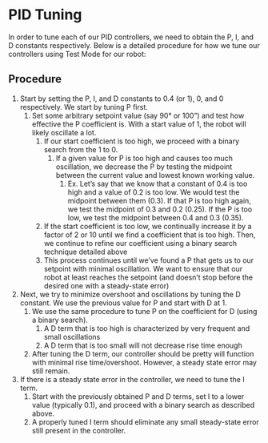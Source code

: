 # PID Tuning
In order to tune each of our PID controllers, we need to obtain the P, I, and D constants respectively. Below is a detailed procedure for how we tune our controllers using Test Mode for our robot:

## Procedure
1. Start by setting the P, I, and D constants to 0.4 (or 1), 0, and 0 respectively. We start by tuning P first.
    1. Set some arbitrary setpoint value (say 90° or 100”) and test how effective the P coefficient is. With a start value of 1, the robot will likely oscillate a lot.
        1. If our start coefficient is too high, we proceed with a binary search from the 1 to 0. 
            1. If a given value for P is too high and causes too much oscillation, we decrease the P by testing the midpoint between the current value and lowest known working value.
                1. Ex. Let’s say that we know that a constant of 0.4 is too high and a value of 0.2 is too low. We would test the midpoint between them (0.3). If that P is too high again, we test the midpoint of 0.3 and 0.2 (0.25). If the P is too low, we test the midpoint between 0.4 and 0.3 (0.35).
        2. If the start coefficient is too low, we continually increase it by a factor of 2 or 10 until we find a coefficient that is too high. Then, we continue to refine our coefficient using a binary search technique detailed above
        3. This process continues until we’ve found a P that gets us to our setpoint with minimal oscillation. We want to ensure that our robot at least reaches the setpoint (and doesn’t stop before the desired one with a steady-state error)
2. Next, we try to minimize overshoot and oscillations by tuning the D constant. We use the previous value for P and start with D at 1.
    1. We use the same procedure to tune P on the coefficient for D (using a binary search).
        1. A D term that is too high is characterized by very frequent and small oscillations
        2. A D term that is too small will not decrease rise time enough
    2. After tuning the D term, our controller should be pretty will function with minimal rise time/overshoot. However, a steady state error may still remain.
3. If there is a steady state error in the controller, we need to tune the I term. 
    1. Start with the previously obtained P and D terms, set I to a lower value (typically 0.1), and proceed with a binary search as described above.
    1. A properly tuned I term should eliminate any small steady-state error still present in the controller.
